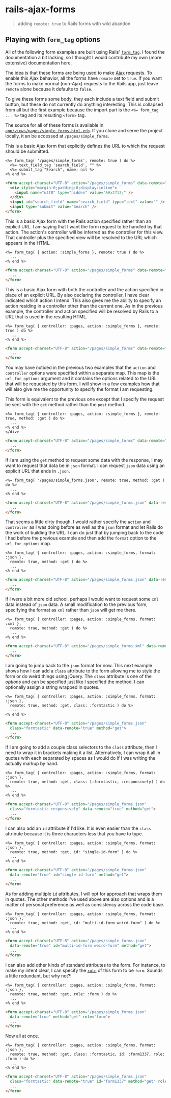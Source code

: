 # rails-ajax-forms

> adding `remote: true` to Rails forms with wild abandon

## Playing with `form_tag` options

All of the following form examples are built using Rails'
[`form_tag`](http://api.rubyonrails.org/classes/ActionView/Helpers/FormTagHelper.html#method-i-form_tag).
I found the documentation a bit lacking, so I thought I would contribute my
own (more extensive) documentation here.

The idea is that these forms are being used to make
[Ajax](https://developer.mozilla.org/en/docs/AJAX) requests. To enable this
Ajax behavior, all the forms have `remote` set to `true`. If you want the
forms to make normal (non-Ajax) requests to the Rails app, just leave
`remote` alone because it defaults to `false`.

To give these forms some body, they each include a text field and submit
button, but these do not currently do anything interesting. This is
collapsed from all but the first example because the import part is the `<%=
form_tag ... %>` tag and its resulting `<form>` tag.

The source for all of these forms is available in
[`app/views/pages/simple_forms.html.erb`](https://github.com/jbranchaud/rails-ajax-forms/blob/master/app/views/pages/simple_forms.html.erb).
If you clone and serve the project locally, it an be accessed at
`/pages/simple_forms`.

This is a basic Ajax form that explicitly defines the URL to which the
request should be submitted.

```erb
<%= form_tag( '/pages/simple_forms', remote: true ) do %>
  <%= text_field_tag 'search_field', "" %>
  <%= submit_tag "Search", name: nil %>
<% end %>
```

```html
<form accept-charset="UTF-8" action="/pages/simple_forms" data-remote="true" method="post">
  <div style="margin:0;padding:0;display:inline">
    <input name="utf8" type="hidden" value="&#x2713;" />
  </div>
  <input id="search_field" name="search_field" type="text" value="" />
  <input type="submit" value="Search" />
</form>
```

This is a basic Ajax form with the Rails action specified rather than an
explicit URL. I am saying that I want the form request to be handled by that
action. The action's controller will be inferred as the controller for
this view. That controller plus the specified view will be resolved to the
URL which appears in the HTML.

```erb
<%= form_tag( { action: :simple_forms }, remote: true ) do %>
  ...
<% end %>
```

```html
<form accept-charset="UTF-8" action="/pages/simple_forms" data-remote="true" method="post">
  ...
</form>
```

This is a basic Ajax form with both the controller and the action specified
in place of an explicit URL. By also declaring the controller, I have clear
indicated which action I intend. This also gives me the ability to specify
an action residing in a controller other than the current one. As in the
previous example, the controller and action specified will be resolved by
Rails to a URL that is used in the resulting HTML.

```erb
<%= form_tag( { controller: :pages, action: :simple_forms }, remote: true ) do %>
  ...
<% end %>
```

```html
<form accept-charset="UTF-8" action="/pages/simple_forms" data-remote="true" method="post">
  ...
</form>
```

You may have noticed in the previous two examples that the `action` and
`controller` options were specified within a separate map. This map is the
`url_for_options` argument and it contains the options related to the URL
that will be requested by this form. I will show in a few examples how that
will also give me the opportunity to specify the format I am requesting.

This form is equivalent to the previous one except that I specify the
request be sent with the `get` method rather than the `post` method.

```erb
<%= form_tag( { controller: :pages, action: :simple_forms }, remote: true, method: :get ) do %>
  ...
<% end %>
</div>
```

```html
<form accept-charset="UTF-8" action="/pages/simple_forms" data-remote="true" method="get">
  ...
</form>
```

If I am using the `get` method to request some data with the response, I may
want to request that data be in `json` format. I can request `json` data
using an explicit URL that ends in `.json`.

```erb
<%= form_tag( '/pages/simple_forms.json', remote: true, method: :get ) do %>
  ...
<% end %>
```

```html
<form accept-charset="UTF-8" action="/pages/simple_forms.json" data-remote="true" method="get">
  ...
</form>
```

That seems a little dirty though. I would rather specify the `action` and
`controller` as I was doing before as well as the `json` format and let
Rails do the work of building the URL. I can do just that by jumping
back to the code I had before the previous example and then add the
`format` option to the `url_for_options` map.

```erb
<%= form_tag( { controller: :pages, action: :simple_forms, format: :json },
  remote: true, method: :get ) do %>
  ...
<% end %>
```

```html
<form accept-charset="UTF-8" action="/pages/simple_forms.json" data-remote="true" method="get">
  ...
</form>
```

If I were a bit more old school, perhaps I would want to request some `xml`
data instead of `json` data. A small modification to the previous form,
specifying the format as `xml` rather than `json` will get me there.

```erb
<%= form_tag( { controller: :pages, action: :simple_forms, format: :xml },
  remote: true, method: :get ) do %>
  ...
<% end %>
```

```html
<form accept-charset="UTF-8" action="/pages/simple_forms.xml" data-remote="true" method="get">
  ...
</form>
```

I am going to jump back to the `json` format for now. This next example
shows how I can add a `class` attribute to the form allowing me to style the
form or do weird things using jQuery. The `class` attribute is one of the
*options* and can be specified just like I specified the method. I can
optionally assign a string wrapped in quotes.

```erb
<%= form_tag( { controller: :pages, action: :simple_forms, format: :json },
  remote: true, method: :get, class: :formtastic ) do %>
  ...
<% end %>
```

```html
<form accept-charset="UTF-8" action="/pages/simple_forms.json"
  class="formtastic" data-remote="true" method="get">
  ...
</form>
```

If I am going to add a couple class selectors to the `class` attribute, then
I need to wrap it in brackets making it a list. Alternatively, I can wrap it
all in quotes with each separated by spaces as I would do if I was writing
the actually markup by hand.

```erb
<%= form_tag( { controller: :pages, action: :simple_forms, format: :json },
  remote: true, method: :get, class: [:formtastic, :responsively] ) do %>
  ...
<% end %>
```

```html
<form accept-charset="UTF-8" action="/pages/simple_forms.json"
  class="formtastic responsively" data-remote="true" method="get">
  ...
</form>
```

I can also add an `id` attribute if I'd like. It is even easier than the
`class` attribute because it is three characters less that you have to type.

```erb
<%= form_tag( { controller: :pages, action: :simple_forms, format: :json },
  remote: true, method: :get, id: "single-id-form" ) do %>
  ...
<% end %>
```

```html
<form accept-charset="UTF-8" action="/pages/simple_forms.json"
  data-remote="true" id="single-id-form" method="get">
  ...
</form>
```

As for adding multiple `id` attributes, I will opt for approach that wraps
them in quotes. The other methods I've used above are also options and is a
matter of personal preference as well as consistency across the code base.

```erb
<%= form_tag( { controller: :pages, action: :simple_forms, format: :json },
  remote: true, method: :get, id: "multi-id-form weird-form" ) do %>
  ...
<% end %>
```

```html
<form accept-charset="UTF-8" action="/pages/simple_forms.json"
  data-remote="true" id="multi-id-form weird-form" method="get">
  ...
</form>
```

I can also add other kinds of standard attributes to the form. For instance,
to make my intent clear, I can specify the
[`role`](http://www.w3.org/TR/role-attribute/) of this form to be
`form`. Sounds a little redundant, but why not?!

```erb
<%= form_tag( { controller: :pages, action: :simple_forms, format: :json },
  remote: true, method: :get, role: :form ) do %>
  ...
<% end %>
```

```html
<form accept-charset="UTF-8" action="/pages/simple_forms.json"
  data-remote="true" method="get" role="form">
  ...
</form>
```

Now all at once.

```erb
<%= form_tag( { controller: :pages, action: :simple_forms, format: :json },
  remote: true, method: :get, class: :formtastic, id: :form1337, role: :form ) do %>
  ...
<% end %>
```

```html
<form accept-charset="UTF-8" action="/pages/simple_forms.json"
  class="formtastic" data-remote="true" id="form1337" method="get" role="form">
  ...
</form>
```
